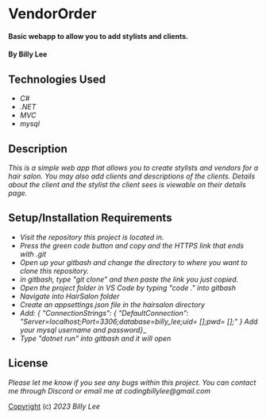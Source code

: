 # VendorOrder

#### Basic webapp to allow you to add stylists and clients.

#### By Billy Lee

## Technologies Used

* _C#_
* _.NET_
* _MVC_
* _mysql_


## Description
_This is a simple web app that allows you to create stylists and vendors for a hair salon. You may also add clients and descriptions of the clients. Details about the client and the stylist the client sees is viewable on their details page._

## Setup/Installation Requirements

* _Visit the repository this project is located in._
* _Press the green code button and copy and the HTTPS link that ends with .git_
* _Open up your gitbash and change the directory to where you want to clone this repository._
* _in gitbash, type "git clone" and then paste the link you just copied._
* _Open the project folder in VS Code by typing "code ." into gitbash_
* _Navigate into HairSalon folder_
* _Create an appsettings.json file in the hairsalon directory_
* _Add: { "ConnectionStrings": { "DefaultConnection": "Server=localhost;Port=3306;database=billy_lee;uid= [];pwd= [];" } Add your mysql username and password}__
* _Type "dotnet run" into gitbash and it will open_

## License

_Please let me know if you see any bugs within this project. You can contact me through Discord or email me at codingbillylee@gmail.com_

[Copyright](https://opensource.org/licenses/MIT) (c) _2023_ _Billy Lee_

